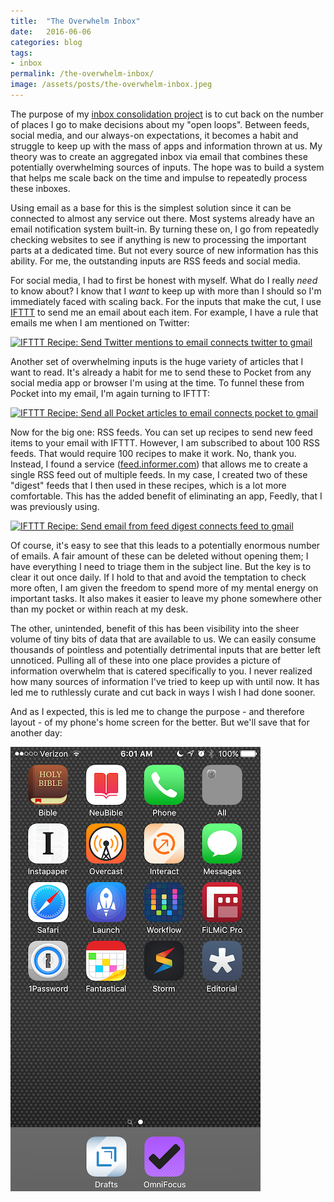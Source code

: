 ```yaml
---
title:  "The Overwhelm Inbox"
date:   2016-06-06
categories: blog
tags:
- inbox
permalink: /the-overwhelm-inbox/
image: /assets/posts/the-overwhelm-inbox.jpeg
---
```

The purpose of my [inbox consolidation project](http://joebuhlig.com/inbox-consolidation/) is to cut back on the number of places I go to make decisions about my "open loops". Between feeds, social media, and our always-on expectations, it becomes a habit and struggle to keep up with the mass of apps and information thrown at us. My theory was to create an aggregated inbox via email that combines these potentially overwhelming sources of inputs. The hope was to build a system that helps me scale back on the time and impulse to repeatedly process these inboxes.
<!--more-->

Using email as a base for this is the simplest solution since it can be connected to almost any service out there. Most systems already have an email notification system built-in. By turning these on, I go from repeatedly checking websites to see if anything is new to processing the important parts at a dedicated time. But not every source of new information has this ability. For me, the outstanding inputs are RSS feeds and social media.

For social media, I had to first be honest with myself. What do I really _need_ to know about? I know that I _want_ to keep up with more than I should so I'm immediately faced with scaling back. For the inputs that make the cut, I use [IFTTT](https://ifttt.com) to send me an email about each item. For example, I have a rule that emails me when I am mentioned on Twitter:

<a href="https://ifttt.com/view_embed_recipe/425773-send-twitter-mentions-to-email" target = "_blank" class="embed_recipe embed_recipe-l_30" id= "embed_recipe-425773"><img src= 'https://ifttt.com/recipe_embed_img/425773' alt="IFTTT Recipe: Send Twitter mentions to email connects twitter to gmail" width="370px" style="max-width:100%"/></a><script async type="text/javascript" src= "//ifttt.com/assets/embed_recipe.js"></script>

Another set of overwhelming inputs is the huge variety of articles that I want to read. It's already a habit for me to send these to Pocket from any social media app or browser I'm using at the time. To funnel these from Pocket into my email, I'm again turning to IFTTT:

<a href="https://ifttt.com/view_embed_recipe/425768-send-all-pocket-articles-to-email" target = "_blank" class="embed_recipe embed_recipe-l_33" id= "embed_recipe-425768"><img src= 'https://ifttt.com/recipe_embed_img/425768' alt="IFTTT Recipe: Send all Pocket articles to email connects pocket to gmail" width="370px" style="max-width:100%"/></a><script async type="text/javascript" src= "//ifttt.com/assets/embed_recipe.js"></script>

Now for the big one: RSS feeds. You can set up recipes to send new feed items to your email with IFTTT. However, I am subscribed to about 100 RSS feeds. That would require 100 recipes to make it work. No, thank you. Instead, I found a service ([feed.informer.com](http://feed.informer.com)) that allows me to create a single RSS feed out of multiple feeds. In my case, I created two of these "digest" feeds that I then used in these recipes, which is a lot more comfortable. This has the added benefit of eliminating an app, Feedly, that I was previously using.

<a href="https://ifttt.com/view_embed_recipe/425763-send-email-from-feed-digest" target = "_blank" class="embed_recipe embed_recipe-l_27" id= "embed_recipe-425763"><img src= 'https://ifttt.com/recipe_embed_img/425763' alt="IFTTT Recipe: Send email from feed digest connects feed to gmail" width="370px" style="max-width:100%"/></a><script async type="text/javascript" src= "//ifttt.com/assets/embed_recipe.js"></script>

Of course, it's easy to see that this leads to a potentially enormous number of emails.  A fair amount of these can be deleted without opening them; I have everything I need to triage them in the subject line. But the key is to clear it out once daily. If I hold to that and avoid the temptation to check more often, I am given the freedom to spend more of my mental energy on important tasks. It also makes it easier to leave my phone somewhere other than my pocket or within reach at my desk.

The other, unintended, benefit of this has been visibility into the sheer volume of tiny bits of data that are available to us. We can easily consume thousands of pointless and potentially detrimental inputs that are better left unnoticed. Pulling all of these into one place provides a picture of information overwhelm that is catered specifically to you. I never realized how many sources of information I've tried to keep up with until now. It has led me to ruthlessly curate and cut back in ways I wish I had done sooner.

And as I expected, this is led me to change the purpose - and therefore layout - of my phone's home screen for the better. But we'll save that for another day:

<img class="center-image post-image-tiny" src="/assets/posts_extra/the-overwhelm-inbox/home_screen.png" />